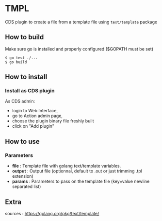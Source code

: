 # TMPL

CDS plugin to create a file from a template file using `text/template` package

## How to build

Make sure go is installed and properly configured ($GOPATH must be set)

```shell
$ go test ./...
$ go build
```

## How to install

### Install as CDS plugin

As CDS admin:

- login to Web Interface,
- go to Action admin page,
- choose the plugin binary file freshly built
- click on "Add plugin"

## How to use

### Parameters

- **file** : Template file with golang text/template variables.
- **output** : Output file (optionnal, default to <file>.out or just trimming .tpl extension)
- **params** : Parameters to pass on the template file (key=value newline separated list)

## Extra

sources : https://golang.org/pkg/text/template/
